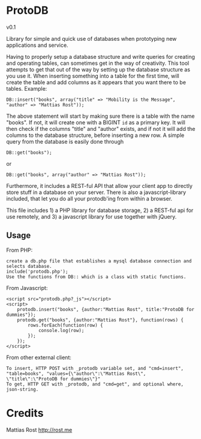 ProtoDB
=======

v0.1

Library for simple and quick use of databases when prototyping new applications and service.

Having to properly setup a database structure and write queries for creating and operating tables, can sometimes
get in the way of creativity. This tool attempts to get that out of the way by setting up the database structure
as you use it. When inserting something into a table for the first time, will create the table and add columns as
it appears that you want there to be tables. Example:

	DB::insert("books", array("title" => "Mobility is the Message", "author" => "Mattias Rost"));

The above statement will start by making sure there is a table with the name "books". If not, it will create one with
a BIGINT `id` as a primary key. It will then check if the columns "title" and "author" exists, and if not it will
add the columns to the database structure, before inserting a new row.
A simple query from the database is easily done through

	DB::get("books");

or

	DB::get("books", array("author" => "Mattias Rost"));

Furthermore, it includes a REST-ful API that allow your client app to directly store stuff in a database on your server.
There is also a javascript-library included, that let you do all your protodb'ing from within a browser.

This file includes
	1) a PHP library for database storage, 
	2) a REST-ful api for use remotely, and
	3) a javascript library for use together with jQuery.

Usage
-----

From PHP:

	create a db.php file that establishes a mysql database connection and selects database.
	include('protodb.php');
	Use the functions from DB:: which is a class with static functions.
	
From Javascript:

	<script src="protodb.php?_js"></script>
	<script>
		protodb.insert("books", {author:"Mattias Rost", title:"ProtoDB for dummies"});
		protodb.get("books", {author:"Mattias Rost"}, function(rows) {
			rows.forEach(function(row) {
				console.log(row);
			});
		});
	</script>
	
From other external client:

	To insert, HTTP POST with _protodb variable set, and "cmd=insert", "table=books", "values={\"author\":\"Mattias Rost\", \"title\":\"ProtoDB for dummies\"}"
	To get, HTTP GET with _protodb, and "cmd=get", and optional where, json-string.

Credits
=======
Mattias Rost
http://rost.me

